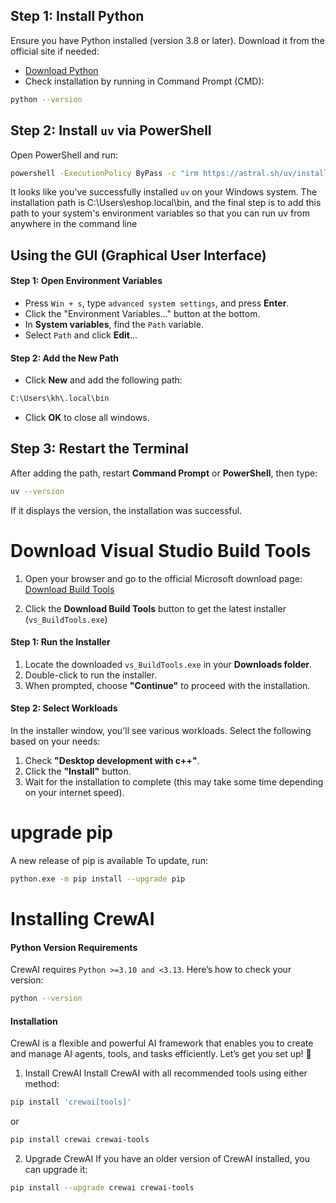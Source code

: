 ## Step 1: Install Python
Ensure you have Python installed (version 3.8 or later). Download it from the official site if needed:
- [Download Python](https://www.python.org/downloads/)
- Check installation by running in Command Prompt (CMD):
```bash
python --version
```
## Step 2: Install `uv` via PowerShell
Open PowerShell and run:
```bash
powershell -ExecutionPolicy ByPass -c "irm https://astral.sh/uv/install.ps1 | iex"
```
It looks like you've successfully installed `uv` on your Windows system. The installation path is C:\Users\eshop\.local\bin, and the final step is to add this path to your system's environment variables so that you can run uv from anywhere in the command line

## Using the GUI (Graphical User Interface)
#### Step 1: Open Environment Variables
- Press `Win + s`, type `advanced system settings`, and press **Enter**.
- Click the "Environment Variables..." button at the bottom.
- In **System variables**, find the `Path` variable.
- Select `Path` and click **Edit**...

#### Step 2: Add the New Path
- Click **New** and add the following path:
```bash
C:\Users\kh\.local\bin
```
- Click **OK** to close all windows.

## Step 3: Restart the Terminal
After adding the path, restart **Command Prompt** or **PowerShell**, then type:
```bash
uv --version
```
If it displays the version, the installation was successful.

# Download Visual Studio Build Tools
1. Open your browser and go to the official Microsoft download page:
[Download Build Tools](https://visualstudio.microsoft.com/visual-cpp-build-tools/)

2. Click the **Download Build Tools** button to get the latest installer (`vs_BuildTools.exe`)

#### Step 1: Run the Installer
1. Locate the downloaded `vs_BuildTools.exe` in your **Downloads folder**.
2. Double-click to run the installer.
3. When prompted, choose **"Continue"** to proceed with the installation.

#### Step 2: Select Workloads
In the installer window, you'll see various workloads. Select the following based on your needs:
1. Check **"Desktop development with c++"**.
2. Click the **"Install"** button.
3. Wait for the installation to complete (this may take some time depending on your internet speed).

# upgrade pip
A new release of pip is available
 To update, run:
```bash
python.exe -m pip install --upgrade pip
```

# Installing CrewAI
#### Python Version Requirements
CrewAI requires `Python >=3.10 and <3.13`. Here’s how to check your version:
```bash
python --version
```
#### Installation
CrewAI is a flexible and powerful AI framework that enables you to create and manage AI agents, tools, and tasks efficiently. Let’s get you set up! 🚀
1. Install CrewAI
Install CrewAI with all recommended tools using either method:
```bash
pip install 'crewai[tools]'
```
or
```bash
pip install crewai crewai-tools
```
2. Upgrade CrewAI
If you have an older version of CrewAI installed, you can upgrade it:
```bash
pip install --upgrade crewai crewai-tools
```
